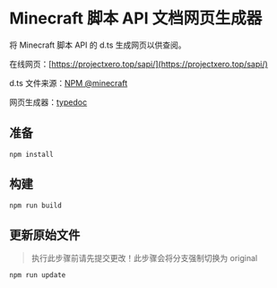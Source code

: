 # Minecraft 脚本 API 文档网页生成器

将 Minecraft 脚本 API 的 d.ts 生成网页以供查阅。

在线网页：[https://projectxero.top/sapi/](https://projectxero.top/sapi/)

d.ts 文件来源：[NPM @minecraft](https://www.npmjs.com/search?q=%40minecraft)

网页生成器：[typedoc](https://typedoc.org/)

## 准备

```
npm install
```

## 构建

```
npm run build
```

## 更新原始文件

> 执行此步骤前请先提交更改！此步骤会将分支强制切换为 original

```
npm run update
```